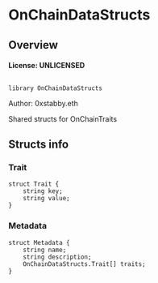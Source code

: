 # OnChainDataStructs

## Overview

#### License: UNLICENSED

## 

```solidity
library OnChainDataStructs
```

Author: 0xstabby.eth

Shared structs for OnChainTraits
## Structs info

### Trait

```solidity
struct Trait {
	string key;
	string value;
}
```


### Metadata

```solidity
struct Metadata {
	string name;
	string description;
	OnChainDataStructs.Trait[] traits;
}
```

